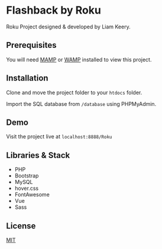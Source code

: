 # Flashback by Roku

Roku Project designed & developed by Liam Keery.

## Prerequisites

You will need [MAMP](https://mamp.info) or [WAMP](https://wampserver.com) installed to view this project.

## Installation

Clone and move the project folder to your ```htdocs``` folder.

Import the SQL database from ```/database``` using PHPMyAdmin.

## Demo

Visit the project live at ```localhost:8888/Roku```

## Libraries & Stack

* PHP
* Bootstrap
* MySQL
* hover.css
* FontAwesome
* Vue
* Sass

## License
[MIT](https://choosealicense.com/licenses/mit/)
